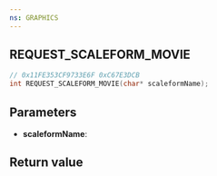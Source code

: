 ```yaml
---
ns: GRAPHICS
---
```

## REQUEST_SCALEFORM_MOVIE

```c
// 0x11FE353CF9733E6F 0xC67E3DCB
int REQUEST_SCALEFORM_MOVIE(char* scaleformName);
```

## Parameters
* **scaleformName**: 

## Return value
